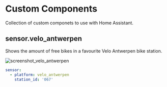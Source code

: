 # Custom Components

Collection of custom componets to use with Home Assistant.

## sensor.velo_antwerpen

Shows the amount of free bikes in a favourite Velo Antwerpen bike station.

![screenshot_velo_antwerpen](https://user-images.githubusercontent.com/6213695/48092180-3fa40980-e20c-11e8-8049-e34c0ed802c2.png)

```yaml
sensor:
  - platform: velo_antwerpen
    station_id: '067'
```

